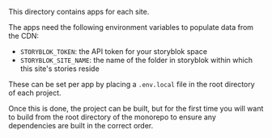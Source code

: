 This directory contains apps for each site. 

The apps need the following environment variables to populate data from the CDN:
- `STORYBLOK_TOKEN`: the API token for your storyblok space
- `STORYBLOK_SITE_NAME`: the name of the folder in storyblok within which this site's stories reside

These can be set per app by placing a `.env.local` file in the root directory of each project.

Once this is done, the project can be built, but for the first time you will want to build from the root directory of the monorepo to ensure any dependencies are built in the correct order.
